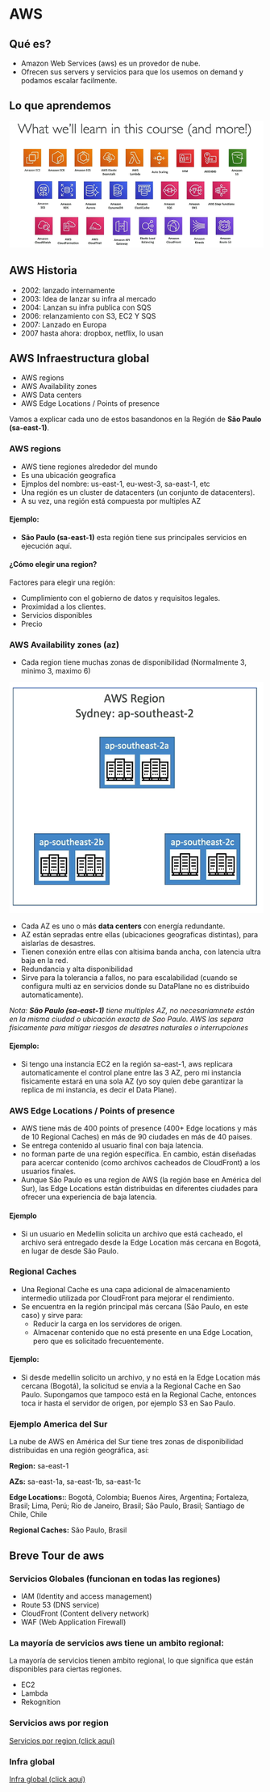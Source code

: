 # AWS

## Qué es?

- Amazon Web Services (aws) es un provedor de nube.
- Ofrecen sus servers y servicios para que los usemos on demand y podamos escalar facilmente.

## Lo que aprendemos

![Servicios](../docs/01.%20intro/lo_que_aprenderemos.png)


## AWS Historia

- 2002: lanzado internamente
- 2003: Idea de lanzar su infra al mercado
- 2004: Lanzan su infra publica con SQS
- 2006: relanzamiento con S3, EC2 Y SQS
- 2007: Lanzado en Europa
- 2007 hasta ahora: dropbox, netflix, lo usan

## AWS Infraestructura global

- AWS regions
- AWS Availability zones
- AWS Data centers
- AWS Edge Locations / Points of presence


Vamos a explicar cada uno de estos basandonos en la Región de **São Paulo (sa-east-1)**. 

### AWS regions

- AWS tiene regiones alrededor del mundo
- Es una ubicación geografica
- Ejmplos del nombre: us-east-1, eu-west-3, sa-east-1, etc
- Una región es un cluster de datacenters (un conjunto de datacenters).
- A su vez, una región está compuesta por multiples AZ

#### Ejemplo:
- **São Paulo (sa-east-1)** esta región tiene sus principales servicios en ejecución aquí.

#### ¿Cómo elegir una region?

Factores para elegir una región:
- Cumplimiento con el gobierno de datos y requisitos legales.
- Proximidad a los clientes.
- Servicios disponibles
- Precio


### AWS Availability zones (az)

- Cada region tiene muchas zonas de disponibilidad (Normalmente 3, minimo 3, maximo 6)

![Regiones](../docs/01.%20intro/regiones.png)

- Cada AZ es uno o más **data centers** con energía redundante.
- AZ están sepradas entre ellas (ubicaciones geograficas distintas), para aislarlas de desastres.
- Tienen conexión entre ellas con altisima banda ancha, con latencia ultra baja en la red.
- Redundancia y alta disponibilidad
- Sirve para la tolerancia a fallos, no para escalabilidad (cuando se configura multi az en servicios donde su DataPlane no es distribuido automaticamente).

*Nota: **São Paulo (sa-east-1)** tiene multiples AZ, no necesariamnete están en la misma ciudad o ubicación exacta de Sao Paulo. AWS las separa fisicamente para mitigar riesgos de desatres naturales o interrupciones* 

#### Ejemplo:
- Si tengo una instancia EC2 en la región sa-east-1, aws replicara automaticamente el control plane entre las 3 AZ, pero mi instancia fisicamente estará en una sola AZ (yo soy quien debe garantizar la replica de mi instancia, es decir el Data Plane).

### AWS Edge Locations / Points of presence

- AWS tiene más de 400 points of presence (400+ Edge locations y más de 10 Regional Caches) en más de 90 ciudades en más de 40 paises. 
- Se entrega contenido al usuario final con baja latencia. 
- no forman parte de una región específica. En cambio, están diseñadas para acercar contenido (como archivos cacheados de CloudFront) a los usuarios finales.
- Aunque São Paulo es una region de AWS (la región base en América del Sur), las Edge Locations están distribuidas en diferentes ciudades para ofrecer una experiencia de baja latencia.

#### Ejemplo
- Si un usuario en Medellin solicita un archivo que está cacheado, el archivo será entregado desde la Edge Location más cercana en Bogotá, en lugar de desde São Paulo.

### Regional Caches
- Una Regional Cache es una capa adicional de almacenamiento intermedio utilizada por CloudFront para mejorar el rendimiento.
- Se encuentra en la región principal más cercana (São Paulo, en este caso) y sirve para:
    - Reducir la carga en los servidores de origen.
    - Almacenar contenido que no está presente en una Edge Location, pero que es solicitado frecuentemente.

#### Ejemplo:
- Si desde medellin solicito un archivo, y no está en la Edge Location más cercana (Bogotá), la solicitud se envia a la Regional Cache en Sao Paulo. Supongamos que tampoco está en la Regional Cache, entonces toca ir hasta el servidor de origen, por ejemplo S3 en Sao Paulo.  

### Ejemplo America del Sur

La nube de AWS en América del Sur tiene tres zonas de disponibilidad distribuidas en una región geográfica, así:

**Region:** sa-east-1

**AZs:** sa-east-1a, sa-east-1b, sa-east-1c

**Edge Locations:**: Bogotá, Colombia; Buenos Aires, Argentina; Fortaleza, Brasil; Lima, Perú; Río de Janeiro, Brasil; São Paulo, Brasil; Santiago de Chile, Chile

**Regional Caches:** São Paulo, Brasil


## Breve Tour de aws

### Servicios Globales (funcionan en todas las regiones)
- IAM (Identity and access management)
- Route 53 (DNS service)
- CloudFront (Content delivery network)
- WAF (Web Application Firewall)

### La mayoría de servicios aws tiene un ambito regional:

La mayoría de servicios tienen ambito regional, lo que significa que están disponibles para ciertas regiones. 

- EC2
- Lambda
- Rekognition

### Servicios aws por region

[Servicios por region (click aquí)](https://aws.amazon.com/es/about-aws/global-infrastructure/regional-product-services/)

### Infra global

[Infra global (click aquí)](https://aws.amazon.com/es/about-aws/global-infrastructure)



